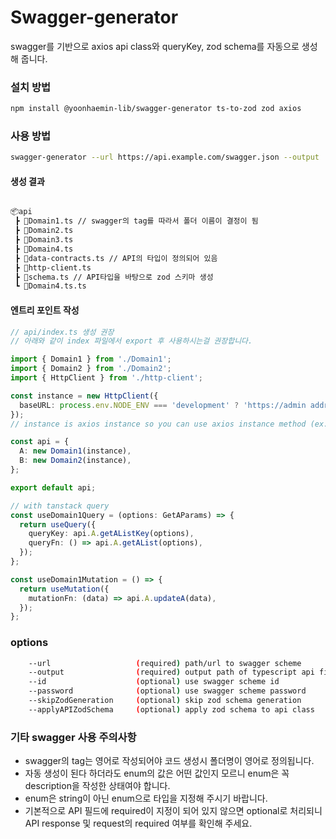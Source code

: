 # Swagger-generator

swagger를 기반으로 axios api class와 queryKey, zod schema를 자동으로 생성해 줍니다.

### 설치 방법

```bash
npm install @yoonhaemin-lib/swagger-generator ts-to-zod zod axios
```

### 사용 방법

```bash
swagger-generator --url https://api.example.com/swagger.json --output ./src/api
```

#### 생성 결과

```bash

📦api
 ┣ 📜Domain1.ts // swagger의 tag를 따라서 폴더 이름이 결정이 됨
 ┣ 📜Domain2.ts
 ┣ 📜Domain3.ts
 ┣ 📜Domain4.ts
 ┣ 📜data-contracts.ts // API의 타입이 정의되어 있음
 ┣ 📜http-client.ts
 ┣ 📜schema.ts // API타입을 바탕으로 zod 스키마 생성
 ┗ 📜Domain4.ts.ts

```

#### 엔트리 포인트 작성

```typescript
// api/index.ts 생성 권장
// 아래와 같이 index 파일에서 export 후 사용하시는걸 권장합니다.

import { Domain1 } from './Domain1';
import { Domain2 } from './Domain2';
import { HttpClient } from './http-client';

const instance = new HttpClient({
  baseURL: process.env.NODE_ENV === 'development' ? 'https://admin address' : 'https://prod address',
});
// instance is axios instance so you can use axios instance method (ex. interceptors)

const api = {
  A: new Domain1(instance),
  B: new Domain2(instance),
};

export default api;
```

```typescript
// with tanstack query
const useDomain1Query = (options: GetAParams) => {
  return useQuery({
    queryKey: api.A.getAListKey(options),
    queryFn: () => api.A.getAList(options),
  });
};

const useDomain1Mutation = () => {
  return useMutation({
    mutationFn: (data) => api.A.updateA(data),
  });
};
```

### options

```bash
    --url                   (required) path/url to swagger scheme
    --output                (required) output path of typescript api file
    --id                    (optional) use swagger scheme id
    --password              (optional) use swagger scheme password
    --skipZodGeneration     (optional) skip zod schema generation
    --applyAPIZodSchema     (optional) apply zod schema to api class
```

### 기타 swagger 사용 주의사항

- swagger의 tag는 영어로 작성되어야 코드 생성시 폴더명이 영어로 정의됩니다.
- 자동 생성이 된다 하더라도 enum의 값은 어떤 값인지 모르니 enum은 꼭 description을 작성한 상태여야 합니다.
- enum은 string이 아닌 enum으로 타입을 지정해 주시기 바랍니다.
- 기본적으로 API 필드에 required이 지정이 되어 있지 않으면 optional로 처리되니 API response 및 request의 required 여부를 확인해 주세요.
